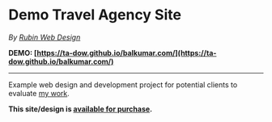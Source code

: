 # Demo Travel Agency Site

*By [Rubin Web Design](https://rubinwebdesign.com)*

**DEMO: [https://ta-dow.github.io/balkumar.com/](https://ta-dow.github.io/balkumar.com/)**

---

Example web design and development project for potential clients to evaluate [my work](https://rubinwebdesign.com/design.html).

**This site/design is [available for purchase](https://rubinwebdesign.com/contact.html).**
